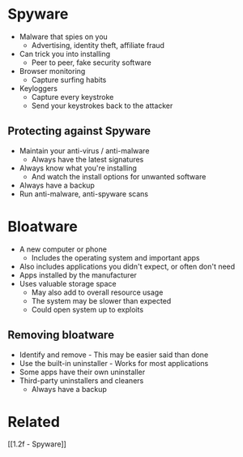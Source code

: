 # Spyware
- Malware that spies on you
	- Advertising, identity theft, affiliate fraud
- Can trick you into installing
	- Peer to peer, fake security software
- Browser monitoring
	- Capture surfing habits
- Keyloggers
	- Capture every keystroke
	- Send your keystrokes back to the attacker
## Protecting against Spyware
- Maintain your anti-virus / anti-malware
	- Always have the latest signatures
- Always know what you're installing
	- And watch the install options for unwanted software
- Always have a backup
- Run anti-malware, anti-spyware scans
# Bloatware
- A new computer or phone
	- Includes the operating system and important apps
- Also includes applications you didn't expect, or often don't need
- Apps installed by the manufacturer
- Uses valuable storage space
	- May also add to overall resource usage
	- The system may be slower than expected
	- Could open system up to exploits
## Removing bloatware
- Identify and remove - This may be easier said than done
- Use the built-in uninstaller - Works for most applications
- Some apps have their own uninstaller
- Third-party uninstallers and cleaners
	- Always have a backup
# Related
[[1.2f - Spyware]]
